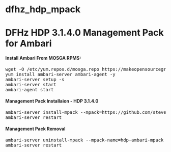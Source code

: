 # dfhz_hdp_mpack
<h1>DFHz HDP 3.1.4.0 Management Pack for Ambari</h1>

<b><i> </i></b>

#### Install Ambari From MOSGA RPMS:
<pre>wget -O /etc/yum.repos.d/mosga.repo https://makeopensourcegreatagain.com/rpms/mosga.repo
yum install ambari-server ambari-agent -y
ambari-server setup -s
ambari-server start
ambari-agent start</pre>

#### Management Pack Installaion - HDP 3.1.4.0
<pre>ambari-server install-mpack --mpack=https://github.com/steven-dfheinz/dfhz_hdp_mpack/raw/master/hdp-ambari-mpack-3.1.4.0.tar.gz --verbose
ambari-server restart</pre>

#### Management Pack Removal
<pre>ambari-server uninstall-mpack --mpack-name=hdp-ambari-mpack
ambari-server restart</pre>


